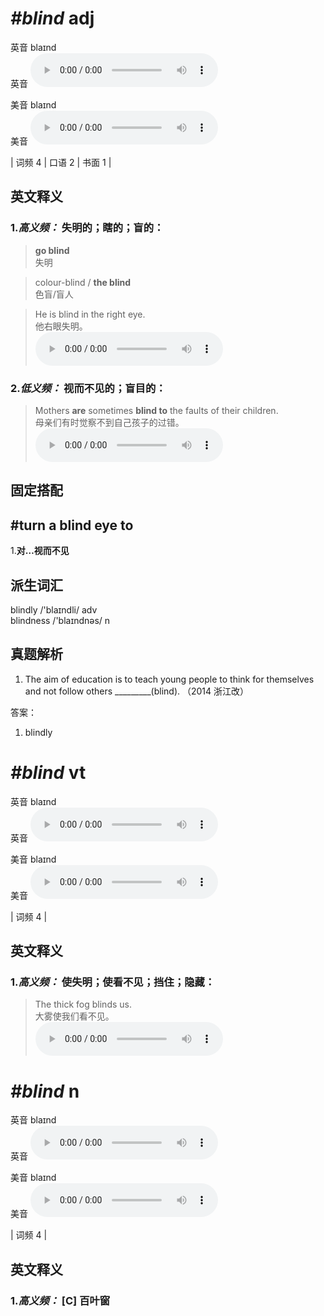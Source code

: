 # ***\#blind*** adj
英音 blaɪnd  
英音
<audio src="./media/blind-B.aac" controls="controls"></audio>

美音 blaɪnd  
美音
<audio src="./media/blind.aac" controls="controls"></audio>



| 词频 4 | 口语 2 | 书面 1 |  

英文释义
---
### 1.*高义频：* **失明的；瞎的；盲的：**  

 > **go blind**  
 > 失明    

 > colour-blind / **the blind**  
 > 色盲/盲人    

 > He is blind in the right eye.  
 > 他右眼失明。    
<audio src="./media/1-blind.aac" controls="controls"></audio>

### 2.*低义频：* **视而不见的；盲目的：**  

 > Mothers **are** sometimes **blind to** the faults of their children.   
 > 母亲们有时觉察不到自己孩子的过错。    
<audio src="./media/2-blind.aac" controls="controls"></audio>


固定搭配
---
## \#turn a blind eye to 
1.**对…视而不见**  


派生词汇
---
blindly   /'blaɪndli/ adv   
blindness /'blaɪndnəs/ n   

真题解析
---
1. The aim of education is to teach young people to think for themselves and not follow others _________(blind).  （2014 浙江改）  

答案：
1. blindly  

# ***\#blind*** vt
英音 blaɪnd  
英音
<audio src="./media/blind-B.aac" controls="controls"></audio>

美音 blaɪnd  
美音
<audio src="./media/blind.aac" controls="controls"></audio>



| 词频 4 |  

英文释义
---
### 1.*高义频：* **使失明；使看不见；挡住；隐藏：**  

 > The thick fog blinds us.   
 > 大雾使我们看不见。    
<audio src="./media/3-blind.aac" controls="controls"></audio>


# ***\#blind*** n
英音 blaɪnd  
英音
<audio src="./media/blind-B.aac" controls="controls"></audio>

美音 blaɪnd  
美音
<audio src="./media/blind.aac" controls="controls"></audio>



| 词频 4 |  

英文释义
---
### 1.*高义频：* **[C] 百叶窗**  


